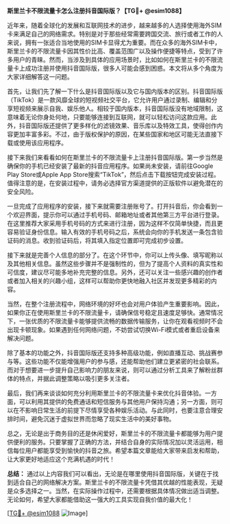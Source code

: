 **斯里兰卡不限流量卡怎么注册抖音国际版？【TG💪+ @esim1088】**

近年来，随着全球化的发展和互联网技术的进步，越来越多的人选择使用海外SIM卡来满足自己的网络需求。特别是对于那些经常需要跨国交流、旅行或者工作的人来说，拥有一张适合当地使用的SIM卡显得尤为重要。而在众多的海外SIM卡中，斯里兰卡的不限流量卡因其性价比高、覆盖范围广以及操作便捷等特点，受到了许多用户的青睐。然而，当涉及到具体的应用场景时，比如如何在斯里兰卡的不限流量卡上成功注册并使用抖音国际版，很多人可能会感到困惑。本文将从多个角度为大家详细解答这一问题。

首先，让我们先了解一下什么是抖音国际版以及它与国内版本的区别。抖音国际版（TikTok）是一款风靡全球的短视频社交平台，它允许用户通过录制、编辑和分享短视频来展示自我、娱乐他人。相较于国内版本，抖音国际版没有地域限制，这意味着无论你身处何地，只要能够连接到互联网，就可以轻松访问这款应用。此外，抖音国际版还提供了更多样化的滤镜效果、音乐库以及特效工具，使得创作内容更加丰富多彩。不过，由于版权保护的原因，在某些国家和地区可能无法直接下载或使用该应用程序。

接下来我们来看看如何在斯里兰卡的不限流量卡上注册抖音国际版。第一步当然是确保你的手机已经安装了最新的抖音应用程序。如果尚未安装，请前往Google Play Store或Apple App Store搜索“TikTok”，然后点击下载按钮完成安装过程。值得注意的是，在安装过程中，请务必选择官方渠道提供的正版软件以避免潜在的安全风险。

一旦完成了应用程序的安装，接下来就需要注册账号了。打开抖音后，你会看到一个欢迎界面，提示你可以通过手机号码、邮箱地址或者其他第三方平台进行登录。在这里推荐大家采用手机号码的方式来进行注册，因为这样不仅简单快捷，而且更容易验证身份信息。输入有效的手机号码之后，系统会向你的手机发送一条包含验证码的消息。收到验证码后，将其填入指定位置即可完成初步设置。

接下来就是完善个人信息的部分了。在这个环节中，你可以上传头像、填写昵称以及其他相关信息。虽然这些步骤并不是强制性的，但为了提高个人资料的真实性和可信度，建议尽可能多地补充完整的信息。另外，还可以关注一些感兴趣的创作者或者加入相关的兴趣小组，这样可以帮助你更快地融入社区并发现更多精彩的内容。

当然，在整个注册流程中，网络环境的好坏也会对用户体验产生重要影响。因此，如果你正在使用斯里兰卡的不限流量卡，请确保信号稳定且速度足够快。通常情况下，一张优质的不限流量卡能够提供流畅的数据传输服务，让你在观看视频时不会出现卡顿现象。如果遇到任何网络问题，不妨尝试切换Wi-Fi模式或者重启设备来解决问题。

除了基本的功能之外，抖音国际版还支持多种高级功能，例如直播互动、挑战赛参与等。这些功能不仅能增强用户的参与感，还能帮助他们建立更紧密的社会联系。而对于想要进一步提升自己影响力的朋友来说，则可以通过分析工具来了解粉丝群体的特点，并据此调整策略以吸引更多关注者。

最后，我们再来谈谈如何充分利用斯里兰卡的不限流量卡来优化抖音体验。一方面，可以利用其提供的免费通话和短信服务与其他用户保持沟通；另一方面，则可以在不影响日常生活的前提下尽情享受各种娱乐活动。与此同时，也要注意合理安排时间，避免沉迷于虚拟世界而忽略了现实生活中的美好事物。

总之，无论是出于商务目的还是休闲爱好，斯里兰卡的不限流量卡都能够为用户提供便利的服务。只要掌握了正确的方法，并结合自身的实际情况加以灵活运用，相信每位用户都能享受到愉快的抖音之旅。希望本篇文章能给大家带来启发和帮助，让大家更好地适应这个充满机遇的时代！

**总结：**
通过以上内容我们可以看出，无论是在哪里使用抖音国际版，关键在于找到适合自己的网络解决方案。斯里兰卡的不限流量卡凭借其优越的性能表现，无疑是众多选择之一。当然，在实际操作过程中，还需要根据具体情况做出适当调整。无论如何，希望大家都能借助这一强大的工具实现自我价值的最大化！

[[TG💪+ @esim1088](https://t.me/s/esim1088) ![Image](https://i.postimg.cc/4NQfJmqS/Snipaste-2025-05-13-00-14-12.png)]